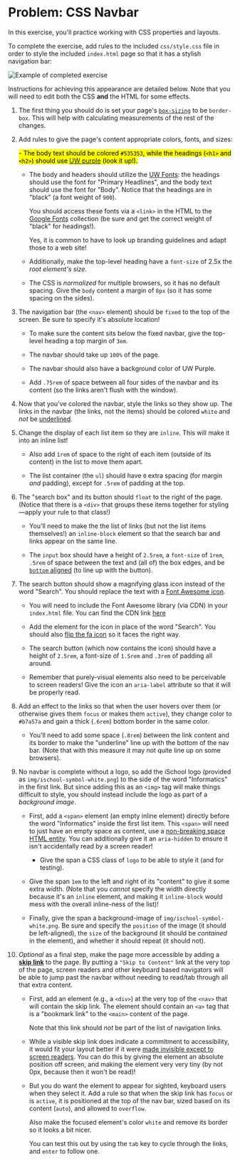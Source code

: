 # Problem: CSS Navbar

In this exercise, you'll practice working with CSS properties and layouts.

To complete the exercise, add rules to the included `css/style.css` file in order to style the included `index.html` page so that it has a stylish navigation bar:

![Example of completed exercise](img/sample-solution.gif)

Instructions for achieving this appearance are detailed below. Note that you will need to edit both the CSS **and** the HTML for some effects.




1. The first thing you should do is set your page's [`box-sizing`](https://info340.github.io/css-layouts.html#box-sizing) to be `border-box`. This will help with calculating measurements of the rest of the changes.

2. Add rules to give the page's content appropriate colors, fonts, and sizes:

   <mark> - The body text should be colored `#535353`, while the headings (`<h1>` and `<h2>`) should use [UW purple](https://www.washington.edu/brand/graphic-elements/primary-color-palette/) (look it up!).
  
    - The body and headers should utilize the [UW Fonts](https://www.washington.edu/brand/graphic-elements/font-download/): the headings should use the font for "Primary Headlines", and the body text should use the font for "Body". Notice that the headings are in "black" (a font weight of `900`).

        You should access these fonts via a `<link>` in the HTML to the [Google Fonts](https://fonts.google.com/) collection (be sure and get the correct weight of "black" for headings!).

        Yes, it is common to have to look up branding guidelines and adapt those to a web site!</mark>

    - Additionally, make the top-level heading have a `font-size` of 2.5x the _root element's size_.

    - The CSS is _normalized_ for multiple browsers, so it has no default spacing. Give the `body` content a margin of `8px` (so it has some spacing on the sides).

3. The navigation bar (the `<nav>` element) should be `fixed` to the top of the screen. Be sure to specify it's absolute location! 

    - To make sure the content sits below the fixed navbar, give the top-level heading a top margin of `3em`.

    - The navbar should take up `100%` of the page.

    - The navbar should also have a background color of UW Purple.
    
    - Add `.75rem` of space between all four sides of the navbar and its content (so the links aren't flush with the window).

4. Now that you've colored the navbar, style the links so they show up. The links in the navbar (the links, not the items) should be colored `white` and _not_ be [underlined](https://developer.mozilla.org/en-US/docs/Web/CSS/text-decoration).

5. Change the display of each list item so they are `inline`. This will make it into an inline list!
 
    - Also add `1rem` of space to the right of each item (outside of its content) in the list to move them apart.

    - The list container (the `ul`) should have `0` extra spacing (for margin _and_ padding), except for `.5rem` of padding at the top.

6. The "search box" and its button should `float` to the right of the page. (Notice that there is a `<div>` that groups these items together for styling&mdash;apply your rule to that class!)

    - You'll need to make the the list of links (but not the list items themselves!) an `inline-block` element so that the search bar and links appear on the same line.

    - The `input` box should have a height of `2.5rem`, a `font-size` of `1rem`, `.5rem` of space between the text and (all of) the box edges, and be [`bottom` aligned](https://developer.mozilla.org/en-US/docs/Web/CSS/vertical-align) (to line up with the button).

7. The search button should show a magnifying glass icon instead of the word "Search". You should replace the text with a [Font Awesome icon](https://fontawesome.com/icons/search?style=solid).

    - You will need to include the Font Awesome library (via CDN) in your `index.html` file. You can find the CDN link [here](https://cdnjs.com/libraries/font-awesome) 

    - Add the element for the icon in place of the word "Search". You should also [flip the fa icon](https://fontawesome.com/how-to-use/on-the-web/styling/rotating-icons) so it faces the right way.

    - The search button (which now contains the icon) should have a height of `2.5rem`, a font-size of `1.5rem` and `.3rem` of padding all around.

    - Remember that purely-visual elements also need to be perceivable to screen readers! Give the icon an `aria-label` attribute so that it will be properly read.

8. Add an effect to the links so that when the user hovers over them (or otherwise gives them `focus` or makes them `active`), they change color to `#b7a57a` and gain a thick (`.6rem`) bottom border in the same color.

    - You'll need to add some space (`.8rem`) between the link content and its border to make the "underline" line up with the bottom of the nav bar. (Note that with this measure it may not quite line up on some browsers).

9. No navbar is complete without a logo, so add the iSchool logo (provided as `img/ischool-symbol-white.png`) to the side of the word "Informatics" in the first link. But since adding this as an `<img>` tag will make things difficult to style, you should instead include the logo as part of a _background image_.

    - First, add a `<span>` element (an empty inline element) directly before the word "Informatics" inside the first list item. This `<span>` will need to just have an empty space as content, use a [non-breaking space HTML entity](https://www.w3schools.com/html/html_entities.asp). You can additionally give it an `aria-hidden` to ensure it isn't accidentally read by a screen reader!

        - Give the span a CSS class of `logo` to be able to style it (and for testing).

    - Give the span `1em` to the left and right of its "content" to give it some extra width. (Note that you _cannot_ specify the width directly because it's an `inline` element, and making it `inline-block` would mess with the overall inline-ness of the list)!

    - Finally, give the span a background-image of `img/ischool-symbol-white.png`. Be sure and specify the `position` of the image (it should be left-aligned), the `size` of the background (it should be _contained_ in the element), and whether it should repeat (it should not).

10. _Optional_ as a final step, make the page more accessible by adding a [**skip link**](http://webaim.org/techniques/skipnav/) to the page. By putting a `"Skip to Content"` link at the very top of the page, screen readers and other keyboard based navigators will be able to jump past the navbar without needing to read/tab through all that extra content.

    - First, add an element (e.g., a `<div>`) at the very top of the `<nav>` that will contain the skip link. The element should contain an `<a>` tag that is a "bookmark link" to the `<main>` content of the page.
    
        Note that this link should _not_ be part of the list of navigation links.

    - While a visible skip link does indicate a commitment to accessibility, it would fit your layout better if it were [made invisible except to screen readers](http://webaim.org/techniques/css/invisiblecontent/). You can do this by giving the element an absolute position off screen, and making the element very very tiny (by not 0px, because then it won't be read)!

    - But you do want the element to appear for sighted, keyboard users when they select it. Add a rule so that when the skip link has `focus` or is `active`, it is positioned at the top of the nav bar, sized based on its content (`auto`), and allowed to `overflow`.

        Also make the focused element's color `white` and remove its border so it looks a bit nicer.

        You can test this out by using the `tab` key to cycle through the links, and `enter` to follow one.
